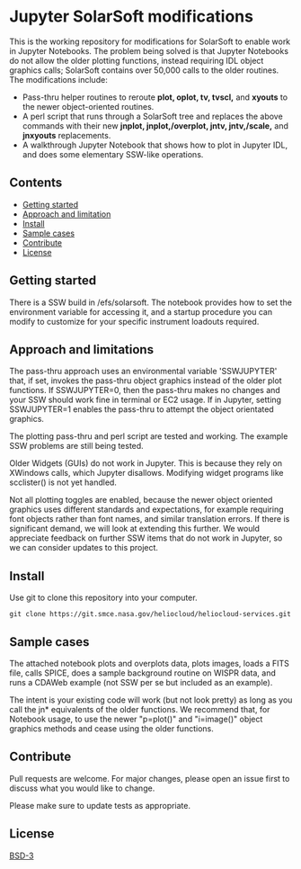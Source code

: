 # Jupyter SolarSoft modifications

This is the working repository for modifications for SolarSoft to enable work in Jupyter Notebooks.  The problem being solved is that Jupyter Notebooks do not allow the older plotting functions, instead requiring IDL object graphics calls; SolarSoft contains over 50,000 calls to the older routines.  The modifications include:
*   Pass-thru helper routines to reroute **plot, oplot, tv, tvscl,** and **xyouts** to the newer object-oriented routines.
*   A perl script that runs through a SolarSoft tree and replaces the above commands with their new **jnplot, jnplot,/overplot, jntv, jntv,/scale,** and **jnxyouts** replacements.
*   A walkthrough Jupyter Notebook that shows how to plot in Jupyter IDL, and does some elementary SSW-like operations.



## Contents

*   [Getting started](#getting-started)
*   [Approach and limitation](#approach-and-limitations)
*   [Install](#install)
*   [Sample cases](#sample-cases)
*   [Contribute](#contribute)
*   [License](#license)


## Getting started

There is a SSW build in /efs/solarsoft.  The notebook provides how to set the environment variable for accessing it, and a startup procedure you can modify to customize for your specific instrument loadouts required.

## Approach and limitations

The pass-thru approach uses an environmental variable 'SSWJUPYTER' that, if set, invokes the pass-thru object graphics instead of the older plot functions.  If SSWJUPYTER=0, then the pass-thru makes no changes and your SSW should work fine in terminal or EC2 usage.  If in Jupyter, setting SSWJUPYTER=1 enables the pass-thru to attempt the object orientated graphics.

The plotting pass-thru and perl script are tested and working.  The example SSW problems are still being tested.

Older Widgets (GUIs) do not work in Jupyter. This is because they rely on XWindows calls, which Jupyter disallows. Modifying widget programs like scclister() is not yet handled.

Not all plotting toggles are enabled, because the newer object oriented graphics uses different standards and expectations, for example requiring font objects rather than font names, and similar translation errors.  If there is significant demand, we will look at extending this further. We would appreciate feedback on further SSW items that do not work in Jupyter, so we can consider updates to this project.


## Install

Use git to clone this repository into your computer.

```
git clone https://git.smce.nasa.gov/heliocloud/heliocloud-services.git
```

## Sample cases

The attached notebook plots and overplots data, plots images, loads a FITS file, calls SPICE, does a sample background routine on WISPR data, and runs a CDAWeb example (not SSW per se but included as an example).

The intent is your existing code will work (but not look pretty) as long as you call the jn* equivalents of the older functions. We recommend that, for Notebook usage, to use the newer "p=plot()" and "i=image()" object graphics methods and cease using the older functions.


## Contribute

Pull requests are welcome. For major changes, please open an issue first to discuss what you would like to change.

Please make sure to update tests as appropriate.

## License
[BSD-3](https://opensource.org/license/BSD-3-clause/)
